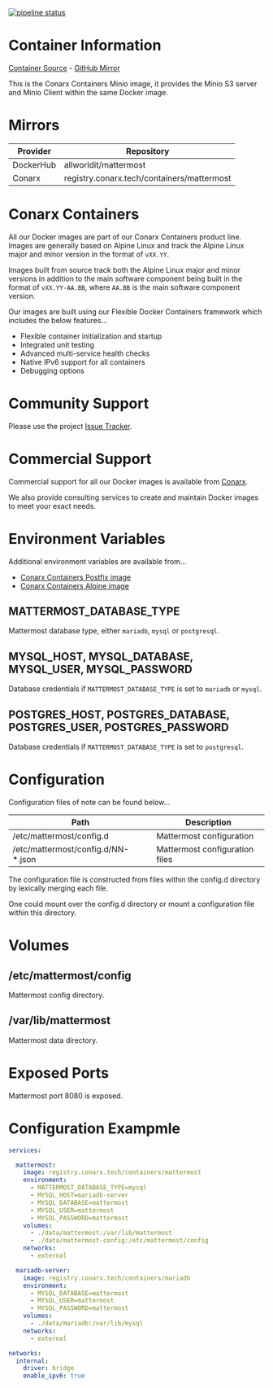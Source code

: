 [![pipeline status](https://gitlab.conarx.tech/containers/mattermost/badges/main/pipeline.svg)](https://gitlab.conarx.tech/containers/mattermost/-/commits/main)

# Container Information

[Container Source](https://gitlab.conarx.tech/containers/mattermost) - [GitHub Mirror](https://github.com/AllWorldIT/containers-mattermost)

This is the Conarx Containers Minio image, it provides the Minio S3 server and Minio Client within the same Docker image.



# Mirrors

|  Provider  |  Repository                                 |
|------------|---------------------------------------------|
| DockerHub  | allworldit/mattermost                       |
| Conarx     | registry.conarx.tech/containers/mattermost  |



# Conarx Containers

All our Docker images are part of our Conarx Containers product line. Images are generally based on Alpine Linux and track the
Alpine Linux major and minor version in the format of `vXX.YY`.

Images built from source track both the Alpine Linux major and minor versions in addition to the main software component being
built in the format of `vXX.YY-AA.BB`, where `AA.BB` is the main software component version.

Our images are built using our Flexible Docker Containers framework which includes the below features...

- Flexible container initialization and startup
- Integrated unit testing
- Advanced multi-service health checks
- Native IPv6 support for all containers
- Debugging options



# Community Support

Please use the project [Issue Tracker](https://gitlab.conarx.tech/containers/mattermost/-/issues).



# Commercial Support

Commercial support for all our Docker images is available from [Conarx](https://conarx.tech).

We also provide consulting services to create and maintain Docker images to meet your exact needs.



# Environment Variables

Additional environment variables are available from...
* [Conarx Containers Postfix image](https://gitlab.conarx.tech/containers/postfix)
* [Conarx Containers Alpine image](https://gitlab.conarx.tech/containers/alpine)


## MATTERMOST_DATABASE_TYPE

Mattermost database type, either `mariadb`, `mysql` or `postgresql`.

## MYSQL_HOST, MYSQL_DATABASE, MYSQL_USER, MYSQL_PASSWORD

Database credentials if `MATTERMOST_DATABASE_TYPE` is set to `mariadb` or `mysql`.

## POSTGRES_HOST, POSTGRES_DATABASE, POSTGRES_USER, POSTGRES_PASSWORD

Database credentials if `MATTERMOST_DATABASE_TYPE` is set to `postgresql`.



# Configuration

Configuration files of note can be found below...

| Path                                                         | Description                                               |
|--------------------------------------------------------------|-----------------------------------------------------------|
| /etc/mattermost/config.d                                     | Mattermost configuration                                  |
| /etc/mattermost/config.d/NN-*.json                           | Mattermost configuration files                            |

The configuration file is constructed from files within the config.d directory by lexically merging each file.

One could mount over the config.d directory or mount a configuration file within this directory.


# Volumes

## /etc/mattermost/config

Mattermost config directory.

## /var/lib/mattermost

Mattermost data directory.



# Exposed Ports

Mattermost port 8080 is exposed.



# Configuration Exampmle


```yaml
services:

  mattermost:
    image: registry.conarx.tech/containers/mattermost
    environment:
      - MATTERMOST_DATABASE_TYPE=mysql
      - MYSQL_HOST=mariadb-server
      - MYSQL_DATABASE=mattermost
      - MYSQL_USER=mattermost
      - MYSQL_PASSWORD=mattermost
    volumes:
      - ./data/mattermost:/var/lib/mattermost
      - ./data/mattermost-config:/etc/mattermost/config
    networks:
      - external

  mariadb-server:
    image: registry.conarx.tech/containers/mariadb
    environment:
      - MYSQL_DATABASE=mattermost
      - MYSQL_USER=mattermost
      - MYSQL_PASSWORD=mattermost
    volumes:
      - ./data/mariadb:/var/lib/mysql
    networks:
      - external

networks:
  internal:
    driver: bridge
    enable_ipv6: true
```